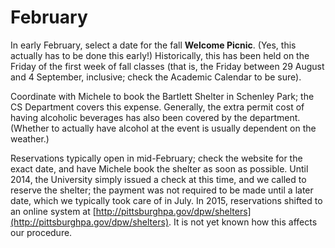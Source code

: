 # February

In early February, select a date for the fall **Welcome Picnic**.  (Yes,
this actually has to be done this early!)  Historically, this has been held on
the Friday of the first week of fall classes (that is, the Friday between 29
August and 4 September, inclusive; check the Academic Calendar to be sure).

Coordinate with Michele to book the Bartlett Shelter in Schenley Park; the CS
Department covers this expense.  Generally, the extra permit cost of having
alcoholic beverages has also been covered by the department.  (Whether to
actually have alcohol at the event is usually dependent on the weather.)

Reservations typically open in mid-February; check the website for the exact
date, and have Michele book the shelter as soon as possible.  Until 2014, the
University simply issued a check at this time, and we called to reserve the
shelter; the payment was not required to be made until a later date, which we
typically took care of in July.  In 2015, reservations shifted to an online
system at
[http://pittsburghpa.gov/dpw/shelters](http://pittsburghpa.gov/dpw/shelters).
It is not yet known how this affects our procedure.

